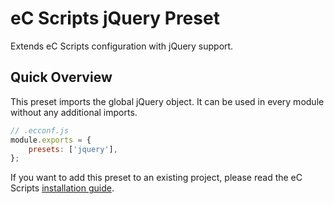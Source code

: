 # eC Scripts jQuery Preset

Extends eC Scripts configuration with jQuery support.

## Quick Overview

This preset imports the global jQuery object. It can  be used in every module without any additional imports.

```js
// .ecconf.js
module.exports = {
    presets: ['jquery'],
};
```

If you want to add this preset to an existing project, please read the eC Scripts [installation guide](https://github.com/ecentral/ecentral-scripts/packages/ec-scripts).
